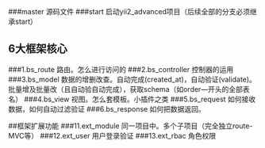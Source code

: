 ###master    源码文件
###start     启动yii2_advanced项目（后续全部的分支必须继承start）

## 6大框架核心
###1.bs_route      路由。怎么进行访问的
###2.bs_controller 控制器的运用
###3.bs_model      数据的增删改查。自动完成(created_at)，自动验证(validate)。批量增及批量改（且自动验自动完成），获取schema（如order—开头的全部表名）
###4.bs_view       视图。怎么套模板。小插件之类
###5.bs_request    如何接收数据，如何自动过滤验证
###6.bs_response   如何把数据返回。

##框架扩展功能
###11.ext_module   同一项目中。多个子项目（完全独立route-MVC等）
###12.ext_user     用户登录验证
###13.ext_rbac     角色权限